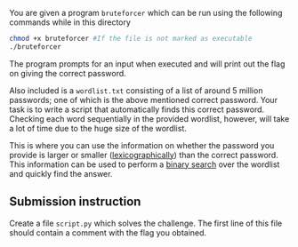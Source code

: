 You are given a program `bruteforcer` which can be run using the following commands while in this directory
```bash
chmod +x bruteforcer #If the file is not marked as executable
./bruteforcer
```
The program prompts for an input when executed and will print out the flag on giving the correct password.

Also included is a `wordlist.txt` consisting of a list of around 5 million passwords; one of which is the above mentioned correct password. 
Your task is to write a script that automatically finds this correct password.
Checking each word sequentially in the provided wordlist, however, will take a lot of time due to the huge size of the wordlist.

This is where you can use the information on whether the password you provide is larger or smaller
([lexicographically](https://en.wikipedia.org/wiki/Lexicographic_order)) than the correct password. This information can be used to perform
a [binary search](https://www.khanacademy.org/computing/computer-science/algorithms/binary-search/a/binary-search) over the wordlist and quickly find the answer.

## Submission instruction
Create a file `script.py` which solves the challenge. The first line of this file should contain a comment with the flag you obtained.
